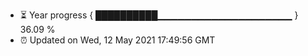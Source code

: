 - ⏳ Year progress { ██████████▁▁▁▁▁▁▁▁▁▁▁▁▁▁▁▁▁▁▁▁ } 36.09 %
- ⏰ Updated on Wed, 12 May 2021 17:49:56 GMT

